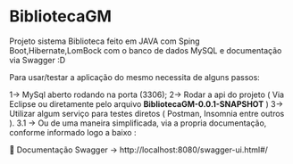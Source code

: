# BibliotecaGM
Projeto sistema Biblioteca feito em JAVA com Sping Boot,Hibernate,LomBock com o banco de dados MySQL e documentação via Swagger :D

Para usar/testar a aplicação do mesmo necessita de alguns passos:

1-> MySql aberto rodando na porta (3306);
2-> Rodar a api do projeto ( Via Eclipse ou diretamente pelo arquivo **BibliotecaGM-0.0.1-SNAPSHOT** )
3-> Utilizar algum serviço para testes diretos ( Postman, Insomnia entre outros ).
3.1 -> Ou de uma maneira simplificada, via a propria documentação, conforme informado logo a baixo :


📃 Documentação Swagger -> http://localhost:8080/swagger-ui.html#/
